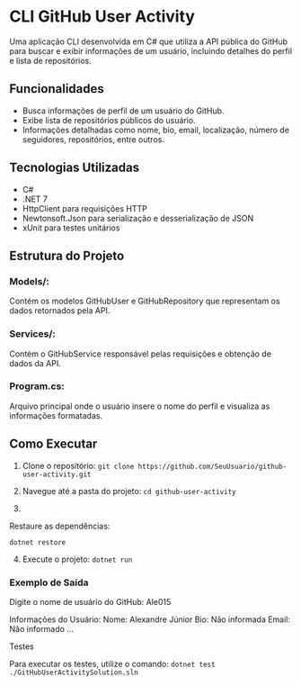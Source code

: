 # CLI GitHub User Activity

Uma aplicação CLI desenvolvida em C# que utiliza a API pública do GitHub para buscar e exibir informações de um usuário, incluindo detalhes do perfil e lista de repositórios.

## Funcionalidades
- Busca informações de perfil de um usuário do GitHub.
- Exibe lista de repositórios públicos do usuário.
- Informações detalhadas como nome, bio, email, localização, número de seguidores, repositórios, entre outros.

## Tecnologias Utilizadas

- C#
- .NET 7
- HttpClient para requisições HTTP
- Newtonsoft.Json para serialização e desserialização de JSON
- xUnit para testes unitários

## Estrutura do Projeto

### Models/: 
Contém os modelos GitHubUser e GitHubRepository que representam os dados retornados pela API.

### Services/: 
Contém o GitHubService responsável pelas requisições e obtenção de dados da API.

### Program.cs: 
Arquivo principal onde o usuário insere o nome do perfil e visualiza as informações formatadas.

## Como Executar

1. Clone o repositório:
`git clone https://github.com/SeuUsuario/github-user-activity.git`

2. Navegue até a pasta do projeto:
`cd github-user-activity`

3. 
Restaure as dependências:

`dotnet restore`

4. Execute o projeto:
`dotnet run`

### Exemplo de Saída

Digite o nome de usuário do GitHub: Ale015

Informações do Usuário:
Nome: Alexandre Júnior
Bio: Não informada
Email: Não informado
...

Testes

Para executar os testes, utilize o comando:
`dotnet test ./GitHubUserActivitySolution.sln`